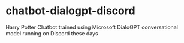 # chatbot-dialogpt-discord
Harry Potter Chatbot trained using Microsoft DialoGPT conversational model running on Discord these days

